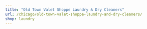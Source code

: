```yaml
---
title: "Old Town Valet Shoppe Laundry & Dry Cleaners"
url: /chicago/old-town-valet-shoppe-laundry-and-dry-cleaners/
shop: laundry
---
```

